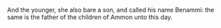 And the younger, she also bare a son, and called his name Benammi: the same is the father of the children of Ammon unto this day.
